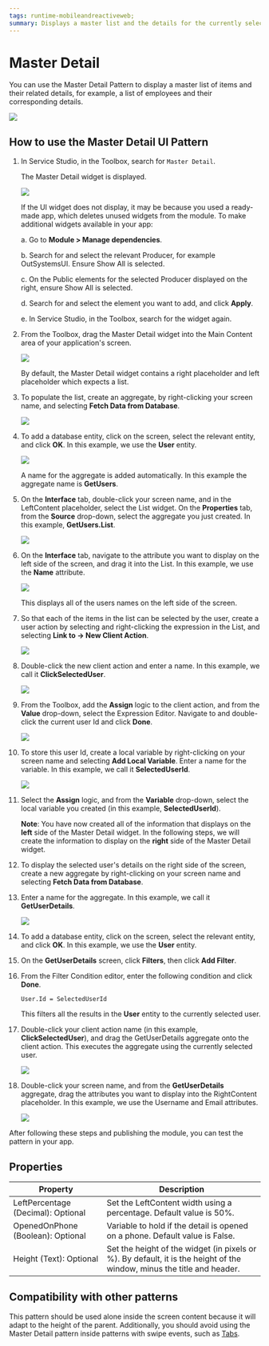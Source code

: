 ```yaml
---
tags: runtime-mobileandreactiveweb;  
summary: Displays a master list and the details for the currently selected item.
---
```


# Master Detail

You can use the Master Detail Pattern to display a master list of items and their related details, for example, a list of employees and their corresponding details.

![](images/masterdetail-2.png)

## How to use the Master Detail UI Pattern

1. In Service Studio, in the Toolbox, search for `Master Detail`.

    The Master Detail widget is displayed.

    ![](images/masterdetail-5-ss.png)
    
    If the UI widget does not display, it may be because you used a ready-made app, which deletes unused widgets from the module. To make additional widgets available in your app:

    a. Go to **Module > Manage dependencies**.

    b. Search for and select the relevant Producer, for example OutSystemsUI. Ensure Show All is selected. 

    c. On the Public elements for the selected Producer displayed on the right, ensure Show All is selected.
    
    d. Search for and select the element you want to add, and click **Apply**. 
    
    e. In Service Studio, in the Toolbox, search for the widget again.

1. From the Toolbox, drag the Master Detail widget into the Main Content area of your application's screen.

    ![](images/masterdetail-1-ss.png)

    By default, the Master Detail widget contains a right placeholder and left placeholder which expects a list.

1. To populate the list, create an aggregate, by right-clicking your screen name, and selecting **Fetch Data from Database**.

    ![](images/masterdetail-13-ss.png)

1. To add a database entity, click on the screen, select the relevant entity, and click **OK**. In this example, we use the **User** entity.

    ![](images/masterdetail-3-ss.png)

    A name for the aggregate is added automatically. In this example the aggregate name is **GetUsers**.

1. On the **Interface** tab, double-click your screen name, and in the LeftContent placeholder, select the List widget. On the **Properties** tab, from the **Source** drop-down, select the aggregate you just created. In this example, **GetUsers.List**.

    ![](images/masterdetail-4-ss.png)

1. On the **Interface** tab, navigate to the attribute you want to display on the left side of the screen, and drag it into the List. In this example, we use the **Name** attribute.

    ![](images/masterdetail-14-ss.png)

    This displays all of the users names on the left side of the screen.

1. So that each of the items in the list can be selected by the user, create a user action by selecting and right-clicking the expression in the List, and selecting **Link to -> New Client Action**.  

    ![](images/masterdetail-6-ss.png)

1. Double-click the new client action and enter a name. In this example, we call it **ClickSelectedUser**.

    ![](images/masterdetail-7-ss.png)

1. From the Toolbox, add the **Assign** logic to the client action, and from the  **Value** drop-down, select the Expression Editor. Navigate to and double-click the current user Id and click **Done**.

    ![](images/masterdetail-8-ss.png)

1. To store this user Id, create a local variable by right-clicking on your screen name and selecting **Add Local Variable**. Enter a name for the variable. In this example, we call it **SelectedUserId**.

    ![](images/masterdetail-9-ss.png)

1. Select the **Assign** logic, and from the **Variable** drop-down, select the local variable you created (in this example, **SelectedUserId**).

    **Note**: You have now created all of the information that displays on the **left** side of the Master Detail widget. In the following steps, we will create the information to display on the **right** side of the Master Detail widget.

1. To display the selected user's details on the right side of the screen, create a new aggregate by right-clicking on your screen name and selecting **Fetch Data from Database**.

1. Enter a name for the aggregate. In this example, we call it **GetUserDetails**.

    ![](images/masterdetail-11-ss.png)

1. To add a database entity, click on the screen, select the relevant entity, and click **OK**. In this example, we use the **User** entity.

1. On the **GetUserDetails** screen, click **Filters**, then click **Add Filter**.

1. From the Filter Condition editor, enter the following condition and click **Done**.

    `User.Id = SelectedUserId`

    This filters all the results in the **User** entity to the currently selected user.

1. Double-click your client action name (in this example, **ClickSelectedUser**), and drag the GetUserDetails aggregate onto the client action. This executes the aggregate using the currently selected user.

    ![](images/masterdetail-10-ss.png)

1. Double-click your screen name, and from the **GetUserDetails** aggregate, drag the attributes you want to display into the RightContent placeholder. In this example, we use the Username and Email attributes.

    ![](images/masterdetail-12-ss.png)

After following these steps and publishing the module, you can test the pattern in your app. 

## Properties

| Property | Description |
|---|---|
| LeftPercentage (Decimal): Optional | Set the LeftContent width using a percentage. Default value is 50%. |
| OpenedOnPhone (Boolean): Optional |  Variable to hold if the detail is opened on a phone. Default value is False. |
| Height (Text): Optional | Set the height of the widget (in pixels or %). By default, it is the height of the window, minus the title and header. |

## Compatibility with other patterns

This pattern should be used alone inside the screen content because it will adapt to the height of the parent. Additionally, you should avoid using the Master Detail pattern inside patterns with swipe events, such as [Tabs](<../navigation/tabs.md>).
